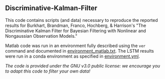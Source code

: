 ## Discriminative-Kalman-Filter
This code contains scripts (and data) necessary to reproduce the reported results for Burkhart, Brandman, Franco, Hochberg, & Harrison's "The Discriminative Kalman Filter for Bayesian Filtering
with Nonlinear and Nongaussian Observation Models."

Matlab code was run in an environment fully described using the ```ver``` command and documented in [environment_matlab.txt](./environment_matlab.txt). The LSTM results were run in a conda environment as specified in [environment.yml](./environment.yml).  

*The code is provided under the GNU v3.0 public license: we encourage you to adapt this code to filter your own data!*

